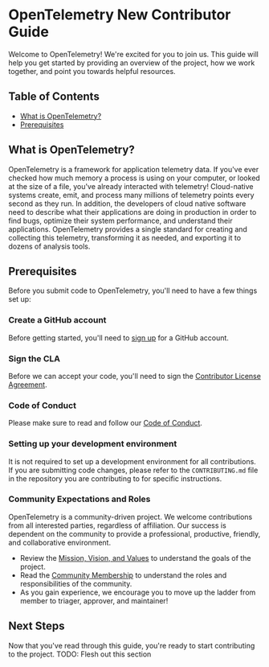 # OpenTelemetry New Contributor Guide

Welcome to OpenTelemetry! We're excited for you to join us. This guide will help
you get started by providing an overview of the project, how we work together,
and point you towards helpful resources.

## Table of Contents

- [What is OpenTelemetry?](#what-is-opentelemetry)
- [Prerequisites](#prerequisites)

## What is OpenTelemetry?

OpenTelemetry is a framework for application telemetry data. If you've ever
checked how much memory a process is using on your computer, or looked at the
size of a file, you've already interacted with telemetry! Cloud-native systems
create, emit, and process many millions of telemetry points every second as they
run. In addition, the developers of cloud native software need to describe what
their applications are doing in production in order to find bugs, optimize their
system performance, and understand their applications. OpenTelemetry provides a
single standard for creating and collecting this telemetry, transforming it as
needed, and exporting it to dozens of analysis tools.

## Prerequisites

Before you submit code to OpenTelemetry, you'll need to have a few things set
up:

### Create a GitHub account

Before getting started, you'll need to [sign up](http://github.com/signup) for a
GitHub account.

### Sign the CLA

Before we can accept your code, you'll need to sign the [Contributor License
Agreement](./CLA.md).

### Code of Conduct

Please make sure to read and follow our [Code of Conduct](../../code-of-conduct.md).

### Setting up your development environment

It is not required to set up a development environment for all contributions.
If you are submitting code changes, please refer to the `CONTRIBUTING.md` file
in the repository you are contributing to for specific instructions.

### Community Expectations and Roles

OpenTelemetry is a community-driven project. We welcome contributions from all
interested parties, regardless of affiliation. Our success is dependent on the
community to provide a professional, productive, friendly, and collaborative
environment.

- Review the [Mission, Vision, and Values](../../mission-vision-values.md) to
  understand the goals of the project.
- Read the [Community Membership](../../community-membership.md) to understand
  the roles and responsibilities of the community.
- As you gain experience, we encourage you to move up the ladder from member to
  triager, approver, and maintainer!

## Next Steps

Now that you've read through this guide, you're ready to start contributing to
the project. TODO: Flesh out this section